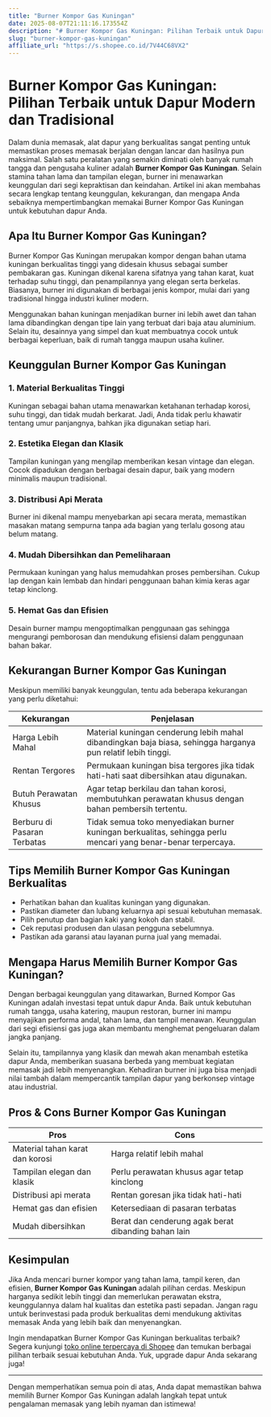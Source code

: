 ```yaml
---
title: "Burner Kompor Gas Kuningan"
date: 2025-08-07T21:11:16.173554Z
description: "# Burner Kompor Gas Kuningan: Pilihan Terbaik untuk Dapur Modern dan Tradisional..."
slug: "burner-kompor-gas-kuningan"
affiliate_url: "https://s.shopee.co.id/7V44C68VX2"
---
```

# Burner Kompor Gas Kuningan: Pilihan Terbaik untuk Dapur Modern dan Tradisional

Dalam dunia memasak, alat dapur yang berkualitas sangat penting untuk memastikan proses memasak berjalan dengan lancar dan hasilnya pun maksimal. Salah satu peralatan yang semakin diminati oleh banyak rumah tangga dan pengusaha kuliner adalah **Burner Kompor Gas Kuningan**. Selain stamina tahan lama dan tampilan elegan, burner ini menawarkan keunggulan dari segi kepraktisan dan keindahan. Artikel ini akan membahas secara lengkap tentang keunggulan, kekurangan, dan mengapa Anda sebaiknya mempertimbangkan memakai Burner Kompor Gas Kuningan untuk kebutuhan dapur Anda.

## Apa Itu Burner Kompor Gas Kuningan?

Burner Kompor Gas Kuningan merupakan kompor dengan bahan utama kuningan berkualitas tinggi yang didesain khusus sebagai sumber pembakaran gas. Kuningan dikenal karena sifatnya yang tahan karat, kuat terhadap suhu tinggi, dan penampilannya yang elegan serta berkelas. Biasanya, burner ini digunakan di berbagai jenis kompor, mulai dari yang tradisional hingga industri kuliner modern.

Menggunakan bahan kuningan menjadikan burner ini lebih awet dan tahan lama dibandingkan dengan tipe lain yang terbuat dari baja atau aluminium. Selain itu, desainnya yang simpel dan kuat membuatnya cocok untuk berbagai keperluan, baik di rumah tangga maupun usaha kuliner.

## Keunggulan Burner Kompor Gas Kuningan

### 1. Material Berkualitas Tinggi

Kuningan sebagai bahan utama menawarkan ketahanan terhadap korosi, suhu tinggi, dan tidak mudah berkarat. Jadi, Anda tidak perlu khawatir tentang umur panjangnya, bahkan jika digunakan setiap hari.

### 2. Estetika Elegan dan Klasik

Tampilan kuningan yang mengilap memberikan kesan vintage dan elegan. Cocok dipadukan dengan berbagai desain dapur, baik yang modern minimalis maupun tradisional.

### 3. Distribusi Api Merata

Burner ini dikenal mampu menyebarkan api secara merata, memastikan masakan matang sempurna tanpa ada bagian yang terlalu gosong atau belum matang.

### 4. Mudah Dibersihkan dan Pemeliharaan

Permukaan kuningan yang halus memudahkan proses pembersihan. Cukup lap dengan kain lembab dan hindari penggunaan bahan kimia keras agar tetap kinclong.

### 5. Hemat Gas dan Efisien

Desain burner mampu mengoptimalkan penggunaan gas sehingga mengurangi pemborosan dan mendukung efisiensi dalam penggunaan bahan bakar.

## Kekurangan Burner Kompor Gas Kuningan

Meskipun memiliki banyak keunggulan, tentu ada beberapa kekurangan yang perlu diketahui:

| Kekurangan | Penjelasan |
| ------------ | ----------- |
| Harga Lebih Mahal | Material kuningan cenderung lebih mahal dibandingkan baja biasa, sehingga harganya pun relatif lebih tinggi. |
| Rentan Tergores | Permukaan kuningan bisa tergores jika tidak hati-hati saat dibersihkan atau digunakan. |
| Butuh Perawatan Khusus | Agar tetap berkilau dan tahan korosi, membutuhkan perawatan khusus dengan bahan pembersih tertentu. |
| Berburu di Pasaran Terbatas | Tidak semua toko menyediakan burner kuningan berkualitas, sehingga perlu mencari yang benar-benar terpercaya. |

## Tips Memilih Burner Kompor Gas Kuningan Berkualitas

- Perhatikan bahan dan kualitas kuningan yang digunakan.
- Pastikan diameter dan lubang keluarnya api sesuai kebutuhan memasak.
- Pilih penutup dan bagian kaki yang kokoh dan stabil.
- Cek reputasi produsen dan ulasan pengguna sebelumnya.
- Pastikan ada garansi atau layanan purna jual yang memadai.

## Mengapa Harus Memilih Burner Kompor Gas Kuningan?

Dengan berbagai keunggulan yang ditawarkan, Burned Kompor Gas Kuningan adalah investasi tepat untuk dapur Anda. Baik untuk kebutuhan rumah tangga, usaha katering, maupun restoran, burner ini mampu menyajikan performa andal, tahan lama, dan tampil menawan. Keunggulan dari segi efisiensi gas juga akan membantu menghemat pengeluaran dalam jangka panjang.

Selain itu, tampilannya yang klasik dan mewah akan menambah estetika dapur Anda, memberikan suasana berbeda yang membuat kegiatan memasak jadi lebih menyenangkan. Kehadiran burner ini juga bisa menjadi nilai tambah dalam mempercantik tampilan dapur yang berkonsep vintage atau industrial.

## Pros & Cons Burner Kompor Gas Kuningan

| **Pros** | **Cons** |
|------------|------------|
| Material tahan karat dan korosi | Harga relatif lebih mahal |
| Tampilan elegan dan klasik | Perlu perawatan khusus agar tetap kinclong |
| Distribusi api merata | Rentan goresan jika tidak hati-hati |
| Hemat gas dan efisien | Ketersediaan di pasaran terbatas |
| Mudah dibersihkan | Berat dan cenderung agak berat dibanding bahan lain |

## Kesimpulan

Jika Anda mencari burner kompor yang tahan lama, tampil keren, dan efisien, **Burner Kompor Gas Kuningan** adalah pilihan cerdas. Meskipun harganya sedikit lebih tinggi dan memerlukan perawatan ekstra, keunggulannya dalam hal kualitas dan estetika pasti sepadan. Jangan ragu untuk berinvestasi pada produk berkualitas demi mendukung aktivitas memasak Anda yang lebih baik dan menyenangkan.

Ingin mendapatkan Burner Kompor Gas Kuningan berkualitas terbaik? Segera kunjungi [toko online terpercaya di Shopee](https://s.shopee.co.id/7V44C68VX2) dan temukan berbagai pilihan terbaik sesuai kebutuhan Anda. Yuk, upgrade dapur Anda sekarang juga!

---

Dengan memperhatikan semua poin di atas, Anda dapat memastikan bahwa memilih Burner Kompor Gas Kuningan adalah langkah tepat untuk pengalaman memasak yang lebih nyaman dan istimewa!